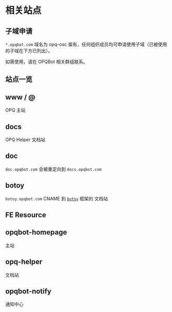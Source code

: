 # 相关站点

## 子域申请

`*.opqbot.com` 域名为 opq-osc 属有，任何组织成员均可申请使用子域（已被使用的子域在下方已列出）。

如需使用，请在 OPQBot 相关群组联系。

## 站点一览

## www / @

OPQ 主站

<PluginInfo :customLink="['Domain', 'opqbot.com']" />

## docs

OPQ Helper 文档站

<PluginInfo :customLink="['Domain', 'docs.opqbot.com']" />

## doc

`doc.opqbot.com` 会被重定向到 `docs.opqbot.com`

## botoy

`botoy.opqbot.com` CNAME 到 [`botoy`](https://botoy.readthedocs.io/zh_CN/latest/) 框架的 文档站

## FE Resource

## opqbot-homepage

<PluginInfo 
    lang='React+Typescript'
    repo='opq-osc/opqbot-homepage'
/>

主站

## opq-helper

<PluginInfo 
    lang='Markdown+Vue'
    repo='opq-osc/opq-helper'
/>

文档站

## opqbot-notify

<PluginInfo 
    lang='React+Typescript'
    repo='opq-osc/opqbot-notify'
/>

通知中心
